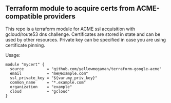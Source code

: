 ## Terraform module to acquire certs from ACME-compatible providers

This repo is a terraform module for ACME ssl acquisition with gcloud/route53 dns challenge.
Certificates are stored in state and can be used by other resources. Private key can be specified in case you are using certificate pinning.

Usage:

```
module "mycert" {
  source          = "github.com/yellowmegaman/terraform-google-acme"
  email           = "me@example.com"
  ssl_private_key = "${var.my_priv_key}"
  common_name     = "*.example.com"
  organization    = "example"
  cloud           = "gcloud"
}

```
